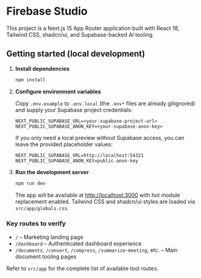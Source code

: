 # Firebase Studio

This project is a Next.js 15 App Router application built with React 18, Tailwind CSS, shadcn/ui, and Supabase-backed AI tooling.

## Getting started (local development)

1. **Install dependencies**

   ```bash
   npm install
   ```

2. **Configure environment variables**

   Copy `.env.example` to `.env.local` (the `.env*` files are already gitignored) and supply your Supabase project credentials:

   ```
   NEXT_PUBLIC_SUPABASE_URL=<your-supabase-project-url>
   NEXT_PUBLIC_SUPABASE_ANON_KEY=<your-supabase-anon-key>
   ```

   If you only need a local preview without Supabase access, you can leave the provided placeholder values:

   ```
   NEXT_PUBLIC_SUPABASE_URL=http://localhost:54321
   NEXT_PUBLIC_SUPABASE_ANON_KEY=public-anon-key
   ```

3. **Run the development server**

   ```bash
   npm run dev
   ```

   The app will be available at [http://localhost:3000](http://localhost:3000) with hot module replacement enabled. Tailwind CSS and shadcn/ui styles are loaded via `src/app/globals.css`.

### Key routes to verify

- `/` – Marketing landing page
- `/dashboard` – Authenticated dashboard experience
- `/documents`, `/convert`, `/compress`, `/summarize-meeting`, etc. – Main document tooling pages

Refer to `src/app` for the complete list of available tool routes.
